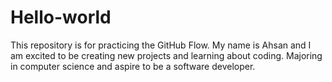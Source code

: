 # Hello-world
This repository is for practicing the GitHub Flow.
My name is Ahsan and I am excited to be creating new projects and learning about coding. Majoring in computer science and aspire to be a software developer. 
